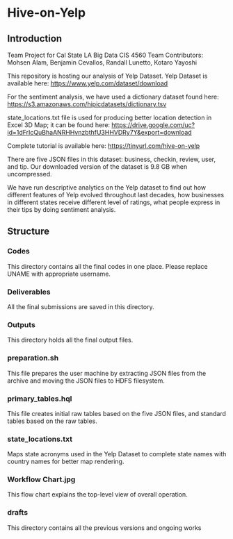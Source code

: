 # Hive-on-Yelp
## Introduction

Team Project for Cal State LA Big Data CIS 4560
Team Contributors: Mohsen Alam, Benjamin Cevallos, Randall Lunetto, Kotaro Yayoshi

This repository is hosting our analysis of Yelp Dataset. Yelp Dataset is available here: https://www.yelp.com/dataset/download

For the sentiment analysis, we have used a dictionary dataset found here: https://s3.amazonaws.com/hipicdatasets/dictionary.tsv

state_locations.txt file is used for producing better location detection in Excel 3D Map; it can be found here: https://drive.google.com/uc?id=1dFrIcQuBhaANRHHvnzbthfU3HHVDRy7Y&export=download

Complete tutorial is available here: https://tinyurl.com/hive-on-yelp


There are five JSON files in this dataset: business, checkin, review, user, and tip. Our downloaded version of the dataset is 9.8 GB when uncompressed. 

We have run descriptive analytics on the Yelp dataset to find out how different features of Yelp evolved throughout last decades, how businesses in different states receive different level of ratings, what people express in their tips by doing sentiment analysis. 


## Structure

### Codes
This directory contains all the final codes in one place. Please replace UNAME with appropriate username.

### Deliverables
All the final submissions are saved in this directory.

### Outputs
This directory holds all the final output files. 

### preparation.sh
This file prepares the user machine by extracting JSON files from the archive and moving the JSON files to HDFS filesystem.

### primary_tables.hql 
This file creates initial raw tables based on the five JSON files, and standard tables based on the raw tables. 

### state_locations.txt
Maps state acronyms used in the Yelp Dataset to complete state names with country names for better map rendering.

### Workflow Chart.jpg 
This flow chart explains the top-level view of overall operation.  

### drafts
This directory contains all the previous versions and ongoing works
